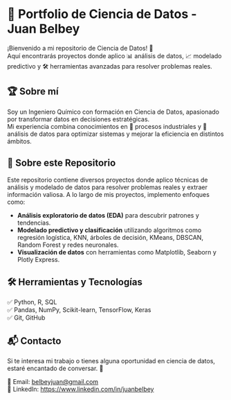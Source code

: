 # 🚀 Portfolio de Ciencia de Datos - Juan Belbey

¡Bienvenido a mi repositorio de Ciencia de Datos! 👋   
Aquí encontrarás proyectos donde aplico 📊 análisis de datos, 📈 modelado predictivo y 🛠️ herramientas avanzadas para resolver problemas reales.

## 🏆 Sobre mí
Soy un Ingeniero Químico con formación en Ciencia de Datos, apasionado por transformar datos en decisiones estratégicas.   
Mi experiencia combina conocimientos en 🔬 procesos industriales y 📡 análisis de datos para optimizar sistemas y mejorar la eficiencia en distintos ámbitos.

## 📂 Sobre este Repositorio
Este repositorio contiene diversos proyectos donde aplico técnicas de análisis y modelado de datos para resolver problemas reales y extraer información valiosa. A lo largo de mis proyectos, implemento enfoques como:
- **Análisis exploratorio de datos (EDA)** para descubrir patrones y tendencias.
- **Modelado predictivo y clasificación** utilizando algoritmos como regresión logística, KNN, árboles de decisión, KMeans, DBSCAN, Random Forest y redes neuronales.
- **Visualización de datos** con herramientas como Matplotlib, Seaborn y Plotly Express.

## 🛠️ Herramientas y Tecnologías
✅ Python, R, SQL  
✅ Pandas, NumPy, Scikit-learn, TensorFlow, Keras  
✅ Git, GitHub  

## 📬 Contacto
Si te interesa mi trabajo o tienes alguna oportunidad en ciencia de datos, estaré encantado de conversar. 🚀

📧 Email: belbeyjuan@gmail.com  
💼 LinkedIn: https://www.linkedin.com/in/juanbelbey


